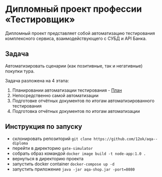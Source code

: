 # Дипломный проект профессии «Тестировщик»
Дипломный проект представляет собой автоматизацию тестирования комплексного сервиса, взаимодействующего с СУБД и API Банка.
## Задача
Автоматизировать сценарии (как позитивные, так и негативные) покупки тура.

Задача разложена на 4 этапа:
1. Планировании автоматизации тестирования - [План](https://github.com/12ok/aqa--diploma/blob/master/documents/Plan.md)
1. Непосредственно самой автоматизации
1. Подготовке отчётных документов по итогам автоматизированного тестирования
1. Подготовка отчётных документов по итогам автоматизации

## Инструкция по запуску
* склонировать репозиторий `git clone https://github.com/12ok/aqa--diploma`
* перейти в директорию `gate-simulator`
* собрать образ командой `docker image build -t node-app:1.0 .`
* вернуться в директорию проекта
* запустить docker container `docker-compose up -d`
* запустить приложение `java -jar aqa-shop.jar -port=8080`
